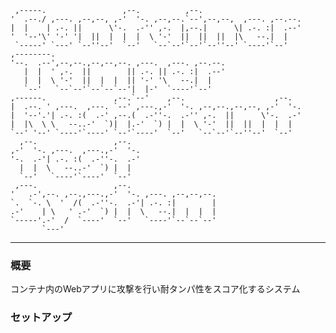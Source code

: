 ```                                                                                                                                                                                                                                                     
 ,-----.                 ,--.          ,--.                       
'  .--./ ,---. ,--,--, ,-'  '-. ,--,--.`--',--,--,  ,---. ,--.--. 
|  |    | .-. ||      \'-.  .-'' ,-.  |,--.|      \| .-. :|  .--' 
'  '--'\' '-' '|  ||  |  |  |  \ '-'  ||  ||  ||  |\   --.|  |    
 `-----' `---' `--''--'  `--'   `--`--'`--'`--''--' `----'`--'    
,--------.                                                        
'--.  .--',--,--.,--,--,--. ,---.  ,---. ,--.--.                  
   |  |  ' ,-.  ||        || .-. || .-. :|  .--'                  
   |  |  \ '-'  ||  |  |  || '-' '\   --.|  |                     
   `--'   `--`--'`--`--`--'|  |-'  `----'`--'                     
,------.               ,--.`--'    ,--.                    ,--.   
|  .--. ' ,---.  ,---. `--' ,---.,-'  '-. ,--,--.,--,--, ,-'  '-. 
|  '--'.'| .-. :(  .-' ,--.(  .-''-.  .-'' ,-.  ||      \'-.  .-' 
|  |\  \ \   --..-'  `)|  |.-'  `) |  |  \ '-'  ||  ||  |  |  |   
`--' '--' `----'`----' `--'`----'  `--'   `--`--'`--''--'  `--'   
  ,--.                 ,--.                                       
,-'  '-. ,---.  ,---.,-'  '-.                                     
'-.  .-'| .-. :(  .-''-.  .-'                                     
  |  |  \   --..-'  `) |  |                                       
  `--'   `----'`----'  `--'                                       
 ,---.                 ,--.                                       
'   .-',--. ,--.,---.,-'  '-. ,---. ,--,--,--.                    
`.  `-. \  '  /(  .-''-.  .-'| .-. :|        |                    
.-'    | \   ' .-'  `) |  |  \   --.|  |  |  |                    
`-----'.-'  /  `----'  `--'   `----'`--`--`--'                    
       `---'                                                      
```
<hr>

### 概要
コンテナ内のWebアプリに攻撃を行い耐タンパ性をスコア化するシステム
### セットアップ

